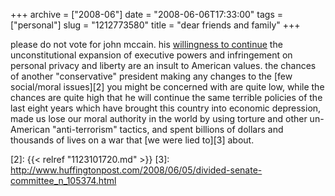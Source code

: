 +++
archive = ["2008-06"]
date = "2008-06-06T17:33:00"
tags = ["personal"]
slug = "1212773580"
title = "dear friends and family"
+++

please do not vote for john mccain. his [willingness to continue][1] the
unconstitutional expansion of executive powers and infringement on
personal privacy and liberty are an insult to American values. the chances
of another "conservative" president making any changes to the [few
social/moral issues][2] you might be concerned with are quite low, while
the chances are quite high that he will continue the same terrible
policies of the last eight years which have brought this country into
economic depression, made us lose our moral authority in the world by
using torture and other un-American "anti-terrorism" tactics, and spent
billions of dollars and thousands of lives on a war that [we were lied
to][3] about.

[1]: http://www.huffingtonpost.com/2008/06/06/mccain-supports-bushs-war_n_105610.html
[2]: {{< relref "1123101720.md" >}}
[3]: http://www.huffingtonpost.com/2008/06/05/divided-senate-committee_n_105374.html

